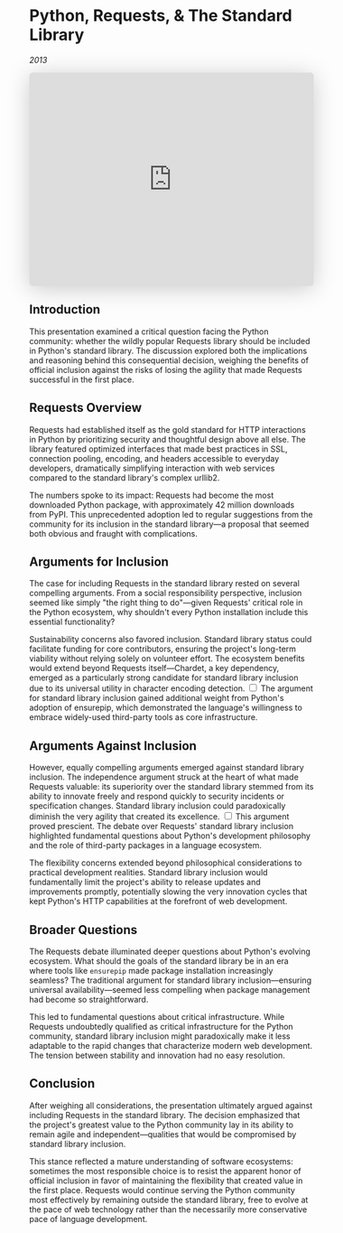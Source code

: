 # Python, Requests, & The Standard Library
*2013*

<iframe class="speakerdeck-iframe" style="border: 0px; background: padding-box rgba(0, 0, 0, 0.1); margin: 0px; padding: 0px; border-radius: 6px; box-shadow: rgba(0, 0, 0, 0.2) 0px 5px 40px; width: 100%; height: auto; aspect-ratio: 560 / 420;" frameborder="0" src="https://speakerdeck.com/player/68f22f0841734d848315c618111b13ea" title="Python, Requests, &amp; The Standard Library" allowfullscreen="true" data-ratio="1.3333333333333333"></iframe>


## Introduction

This presentation examined a critical question facing the Python community: whether the wildly popular Requests library should be included in Python's standard library. The discussion explored both the implications and reasoning behind this consequential decision, weighing the benefits of official inclusion against the risks of losing the agility that made Requests successful in the first place.

## Requests Overview

Requests had established itself as the gold standard for HTTP interactions in Python by prioritizing security and thoughtful design above all else. The library featured optimized interfaces that made best practices in SSL, connection pooling, encoding, and headers accessible to everyday developers, dramatically simplifying interaction with web services compared to the standard library's complex urllib2.

The numbers spoke to its impact: Requests had become the most downloaded Python package, with approximately 42 million downloads from PyPI. This unprecedented adoption led to regular suggestions from the community for its inclusion in the standard library—a proposal that seemed both obvious and fraught with complications.

## Arguments for Inclusion

The case for including Requests in the standard library rested on several compelling arguments. From a social responsibility perspective, inclusion seemed like simply "the right thing to do"—given Requests' critical role in the Python ecosystem, why shouldn't every Python installation include this essential functionality?

Sustainability concerns also favored inclusion. Standard library status could facilitate funding for core contributors, ensuring the project's long-term viability without relying solely on volunteer effort. The ecosystem benefits would extend beyond Requests itself—Chardet, a key dependency, emerged as a particularly strong candidate for standard library inclusion due to its universal utility in character encoding detection.<label for="sn-stdlib-benefits" class="margin-toggle sidenote-number"></label>
<input type="checkbox" id="sn-stdlib-benefits" class="margin-toggle"/>
<span class="sidenote">The argument for standard library inclusion gained additional weight from Python's adoption of ensurepip, which demonstrated the language's willingness to embrace widely-used third-party tools as core infrastructure.</span>

## Arguments Against Inclusion

However, equally compelling arguments emerged against standard library inclusion. The independence argument struck at the heart of what made Requests valuable: its superiority over the standard library stemmed from its ability to innovate freely and respond quickly to security incidents or specification changes. Standard library inclusion could paradoxically diminish the very agility that created its excellence.<label for="sn-stdlib-debate" class="margin-toggle sidenote-number"></label>
<input type="checkbox" id="sn-stdlib-debate" class="margin-toggle"/>
<span class="sidenote">This argument proved prescient. The debate over Requests' standard library inclusion highlighted fundamental questions about Python's development philosophy and the role of third-party packages in a language ecosystem.</span>

The flexibility concerns extended beyond philosophical considerations to practical development realities. Standard library inclusion would fundamentally limit the project's ability to release updates and improvements promptly, potentially slowing the very innovation cycles that kept Python's HTTP capabilities at the forefront of web development.

## Broader Questions

The Requests debate illuminated deeper questions about Python's evolving ecosystem. What should the goals of the standard library be in an era where tools like `ensurepip` made package installation increasingly seamless? The traditional argument for standard library inclusion—ensuring universal availability—seemed less compelling when package management had become so straightforward.

This led to fundamental questions about critical infrastructure. While Requests undoubtedly qualified as critical infrastructure for the Python community, standard library inclusion might paradoxically make it less adaptable to the rapid changes that characterize modern web development. The tension between stability and innovation had no easy resolution.

## Conclusion

After weighing all considerations, the presentation ultimately argued against including Requests in the standard library. The decision emphasized that the project's greatest value to the Python community lay in its ability to remain agile and independent—qualities that would be compromised by standard library inclusion.

This stance reflected a mature understanding of software ecosystems: sometimes the most responsible choice is to resist the apparent honor of official inclusion in favor of maintaining the flexibility that created value in the first place. Requests would continue serving the Python community most effectively by remaining outside the standard library, free to evolve at the pace of web technology rather than the necessarily more conservative pace of language development.
